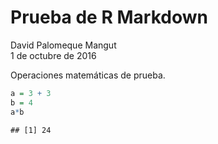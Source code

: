 # Prueba de R Markdown
David Palomeque Mangut  
1 de octubre de 2016  

Operaciones matemáticas de prueba.

```r
a = 3 + 3
b = 4
a*b
```

```
## [1] 24
```

